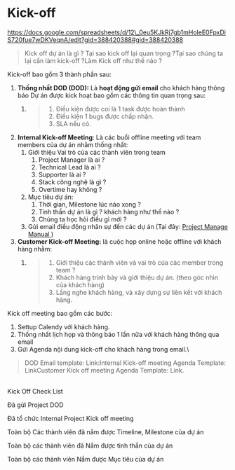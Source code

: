 # Kick-off

https://docs.google.com/spreadsheets/d/12\_0eu5KJkRj7gb1mHoleE0FpxDiS720fue7wDKVeqnA/edit?gid=388420388#gid=388420388

> Kick off dự án là gì ? Tại sao kick off lại quan trọng ?Tại sao chúng ta lại cần làm kick-off ?Làm Kick off như thế nào ?

Kick-off bao gồm 3 thành phần sau:

1. **Thống nhất DOD (DOD):** Là **hoạt động gửi email** cho khách hàng thông báo Dự án được kick hoạt bao gồm các thông tin quan trọng sau:
   1. > 1. Điều kiện được coi là 1 task được hoàn thành
      > 2. Điều kiện 1 bugs được chấp nhận.
      > 3. SLA nếu có.
2. **Internal Kick-off Meeting**: Là các buổi offline meeting với team members của dự án nhằm thống nhất:
   1. Giới thiệu Vai trò của các thành viên trong team
      1. Project Manager là ai ?
      2. Technical Lead là ai ?
      3. Supporter là ai ?
      4. Stack công nghệ là gì ?
      5. Overtime hay không ?
   2. Mục tiêu dự án:
      1. Thời gian, Milestone lúc nào xong ?
      2. Tinh thần dự án là gì ? khách hàng như thế nào ?
      3. Chúng ta học hỏi điều gì mới ?
   3. Gửi email điều động nhân sự đến các dự án (Tại đây: [Project Manage Manual ](https://cyberk-vn.sg.larksuite.com/wiki/J7J5wNY7mikATVkhH6SlKUFAgxJ#VvsodIbNho7OmQxEJQAluZQBgmh))
3. **Customer Kick-off Meeting:** là cuộc họp online hoặc offline với khách hàng nhằm:
   1. > 1. Giới thiệu các thành viên và vai trò của các member trong team ?
      > 2. Khách hàng trình bày và giới thiệu dự án. (theo góc nhìn của khách hàng)
      > 3. Lắng nghe khách hàng, và xây dựng sự liên kết với khách hàng.

Kick off meeting bao gồm các bước:

1. Settup Calendy với khách hàng.
2. Thống nhất lịch họp và thông báo 1 lần nữa với khách hàng thông qua email
3. Gửi Agenda nội dung kick-off cho khách hàng trong email.\


> DOD Email template: Link:Internal Kick-off meeting Agenda Template: LinkCustomer Kick off meeting Agenda Template: Link.

\
Kick Off Check List

Đã gửi Project DOD

Đã tổ chức Internal Project Kick off meeting

Toàn bộ Các thành viên đã nắm được Timeline, Milestone của dự án

Toàn bộ các thành viên đã Nắm được tinh thần của dự án

Toàn bộ các thành viên Nắm được Mục tiêu của dự án
